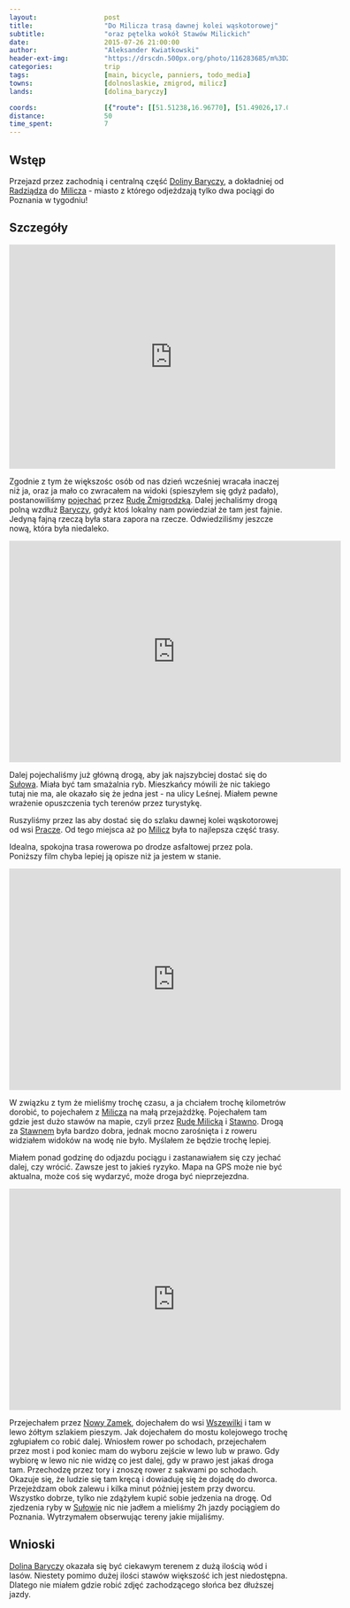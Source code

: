 ```yaml
---
layout:                 post
title:                  "Do Milicza trasą dawnej kolei wąskotorowej"
subtitle:               "oraz pętelka wokół Stawów Milickich"
date:                   2015-07-26 21:00:00
author:                 "Aleksander Kwiatkowski"
header-ext-img:         "https://drscdn.500px.org/photo/116283685/m%3D2048/f86f748be05df0e81f9e449415e10398"
categories:             trip
tags:                   [main, bicycle, panniers, todo_media]
towns:                  [dolnoslaskie, zmigrod, milicz]
lands:                  [dolina_baryczy]

coords:                 [{"route": [[51.51238,16.96770], [51.49026,17.02254], [51.48588,17.08177], [51.49967,17.16820], [51.47850,17.20631], [51.49977,17.25763], [51.53097,17.34020], [51.56918,17.35806], [51.54821,17.28862], [51.52787,17.29497]], "type": "bicycle"}, {"route": [[51.52765,17.29516], [51.54228,17.28795], [51.63187,17.35301], [51.70097,17.42648], [51.70906,17.43180], [51.89329,17.44965], [51.95511,17.49737], [51.97172,17.49531]], "type": "train"}]
distance:               50
time_spent:             7
---
```


[wiki-dolina-baryczy]:          https://pl.wikipedia.org/wiki/Park_Krajobrazowy_Dolina_Baryczy
[wiki-radziadz]:                https://pl.wikipedia.org/wiki/Radzi%C4%85dz
[wiki-olsza]:                   https://pl.wikipedia.org/wiki/Olsza_(wojew%C3%B3dztwo_dolno%C5%9Bl%C4%85skie)
[wiki-wilkowo]:                 https://pl.wikipedia.org/wiki/Wilkowo_(wojew%C3%B3dztwo_dolno%C5%9Bl%C4%85skie)
[wiki-grabowka]:                https://pl.wikipedia.org/wiki/Grab%C3%B3wka_(wojew%C3%B3dztwo_dolno%C5%9Bl%C4%85skie)
[wiki-ruda-sulowska]:           https://pl.wikipedia.org/wiki/Ruda_Su%C5%82owska
[wiki-sulow]:                   https://pl.wikipedia.org/wiki/Su%C5%82%C3%B3w_(wie%C5%9B_w_wojew%C3%B3dztwie_dolno%C5%9Bl%C4%85skim)
[wiki-barycz]:                  https://pl.wikipedia.org/wiki/Barycz_(rzeka)
[wiki-osiek]:                   https://pl.wikipedia.org/wiki/Osiek_(powiat_trzebnicki)
[wiki-ksiazeca-wies]:           https://pl.wikipedia.org/wiki/Ksi%C4%85%C5%BC%C4%99ca_Wie%C5%9B
[wiki-milicz]:                  https://pl.wikipedia.org/wiki/Milicz
[wiki-ruda-zmigrodzka]:         https://pl.wikipedia.org/wiki/Ruda_%C5%BBmigrodzka
[wiki-pracze]:                  https://pl.wikipedia.org/wiki/Pracze_(wie%C5%9B_w_wojew%C3%B3dztwie_dolno%C5%9Bl%C4%85skim)
[wiki-stawno]:                  https://pl.wikipedia.org/wiki/Stawno_(wojew%C3%B3dztwo_dolno%C5%9Bl%C4%85skie)
[wiki-nowy-zamek]:              https://pl.wikipedia.org/wiki/Nowy_Zamek
[wiki-wszewilki]:               https://pl.wikipedia.org/wiki/Wszewilki
[wiki-ruda-milicka]:            https://pl.wikipedia.org/wiki/Ruda_Milicka

[vimeo-1]:                      https://vimeo.com/134810731
[vimeo-2]:                      https://vimeo.com/134814391
[vimeo-3]:                      https://vimeo.com/134878409
[vimeo-4]:                      https://vimeo.com/135268126


Wstęp
-----

Przejazd przez zachodnią i centralną część [Doliny Baryczy][wiki-dolina-baryczy], a dokładniej od
[Radziądza][wiki-radziadz] do [Milicza][wiki-milicz] - miasto z którego odjeżdzają tylko dwa
pociągi do Poznania w tygodniu!

Szczegóły
---------

<iframe height='405' width='590' frameborder='0' allowtransparency='true' scrolling='no' src='https://www.strava.com/activities/354708275/embed/0d907e24326f9bdec8ec53c84a1c88e2de3f390b'></iframe>

Zgodnie z tym że większośc osób od nas dzień wcześniej wracała inaczej niż ja, oraz ja mało co zwracałem na widoki (spieszyłem się
gdyż padało), postanowiliśmy [pojechać][vimeo-1] przez [Rudę Żmigrodzką][wiki-ruda-zmigrodzka]. Dalej jechaliśmy drogą polną
wzdłuż [Baryczy][wiki-barycz], gdyż ktoś lokalny nam powiedział że tam jest fajnie.
Jedyną fajną rzeczą była stara zapora na rzecze.
Odwiedziliśmy jeszcze nową, która była niedaleko.


<div class="vimeo"><iframe src='http://player.vimeo.com/video/134814391' width="600" height="400" frameborder="0" webkitAllowFullScreen mozallowfullscreen allowFullScreen> </iframe></div>

Dalej pojechaliśmy już główną drogą, aby jak najszybciej dostać się do [Sułowa][wiki-sulow]. Miała być tam smażalnia ryb.
Mieszkańcy mówili że nic takiego tutaj nie ma, ale okazało się że jedna jest - na ulicy Leśnej.
Miałem pewne wrażenie opuszczenia tych terenów przez turystykę.

Ruszyliśmy przez las aby dostać się do szlaku dawnej kolei wąskotorowej od wsi [Pracze][wiki-pracze]. Od tego miejsca aż po
[Milicz][wiki-milicz] była to najlepsza część trasy.

Idealna, spokojna trasa rowerowa po drodze asfaltowej przez pola. Poniższy film chyba
lepiej ją opisze niż ja jestem w stanie.

<div class="vimeo"><iframe src='http://player.vimeo.com/video/134878409' width="600" height="400" frameborder="0" webkitAllowFullScreen mozallowfullscreen allowFullScreen> </iframe></div>

W związku z tym że mieliśmy trochę czasu, a ja chciałem trochę kilometrów dorobić, to pojechałem z [Milicza][wiki-milicz]
na małą przejażdżkę. Pojechałem tam gdzie jest dużo stawów na mapie,
czyli przez [Rudę Milicką][wiki-ruda-milicka] i [Stawno][wiki-stawno].
Drogą za [Stawnem][wiki-stawno] była bardzo dobra, jednak mocno zarośnięta i z roweru widziałem widoków na
wodę nie było. Myślałem że będzie trochę lepiej.

Miałem ponad godzinę do odjazdu pociągu i zastanawiałem się czy jechać dalej, czy wrócić. Zawsze jest to jakieś ryzyko.
Mapa na GPS może nie być aktualna, może coś się wydarzyć, może droga być nieprzejezdna.

<div class="vimeo"><iframe src='http://player.vimeo.com/video/135268126' width="600" height="400" frameborder="0" webkitAllowFullScreen mozallowfullscreen allowFullScreen> </iframe></div>

Przejechałem przez [Nowy Zamek][wiki-nowy-zamek], dojechałem do wsi [Wszewilki][wiki-wszewilki] i tam w lewo żółtym
szlakiem pieszym. Jak dojechałem do mostu kolejowego trochę zgłupiałem co robić dalej. Wniosłem rower po schodach,
przejechałem przez most i pod koniec mam do wyboru zejście w lewo lub w prawo.
Gdy wybiorę w lewo nic nie widzę co jest dalej, gdy w prawo jest jakaś droga tam.
Przechodzę przez tory i znoszę rower z sakwami po schodach. Okazuje się, że ludzie się tam kręcą i dowiaduję
się że dojadę do dworca.
Przejeżdzam obok zalewu i kilka minut później jestem przy dworcu. Wszystko dobrze, tylko nie zdążyłem kupić sobie jedzenia
na drogę. Od zjedzenia ryby w [Sułowie][wiki-sulow] nic nie jadłem a mieliśmy 2h
jazdy pociągiem do Poznania. Wytrzymałem obserwując tereny jakie mijaliśmy.

Wnioski
-------

[Dolina Baryczy][wiki-dolina-baryczy] okazała się być ciekawym terenem z dużą ilością wód i lasów.
Niestety pomimo dużej ilości stawów większość ich jest niedostępna. Dlatego nie miałem gdzie robić zdjęć
zachodzącego słońca bez dłuższej jazdy.
